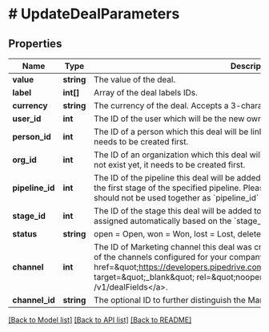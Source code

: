 # # UpdateDealParameters

## Properties

Name | Type | Description | Notes
------------ | ------------- | ------------- | -------------
**value** | **string** | The value of the deal. | [optional]
**label** | **int[]** | Array of the deal labels IDs. | [optional]
**currency** | **string** | The currency of the deal. Accepts a 3-character currency code. | [optional]
**user_id** | **int** | The ID of the user which will be the new owner of the deal. | [optional]
**person_id** | **int** | The ID of a person which this deal will be linked to. If the person does not exist yet, it needs to be created first. | [optional]
**org_id** | **int** | The ID of an organization which this deal will be linked to. If the organization does not exist yet, it needs to be created first. | [optional]
**pipeline_id** | **int** | The ID of the pipeline this deal will be added to. By default, the deal will be added to the first stage of the specified pipeline. Please note that &#x60;pipeline_id&#x60; and &#x60;stage_id&#x60; should not be used together as &#x60;pipeline_id&#x60; will be ignored. | [optional]
**stage_id** | **int** | The ID of the stage this deal will be added to. Please note that a pipeline will be assigned automatically based on the &#x60;stage_id&#x60;. | [optional]
**status** | **string** | open &#x3D; Open, won &#x3D; Won, lost &#x3D; Lost, deleted &#x3D; Deleted. | [optional]
**channel** | **int** | The ID of Marketing channel this deal was created from. Provided value must be one of the channels configured for your company which you can fetch with &lt;a href&#x3D;\&quot;https://developers.pipedrive.com/docs/api/v1/DealFields#getDealField\&quot; target&#x3D;\&quot;_blank\&quot; rel&#x3D;\&quot;noopener noreferrer\&quot;&gt;GET /v1/dealFields&lt;/a&gt;. | [optional]
**channel_id** | **string** | The optional ID to further distinguish the Marketing channel. | [optional]

[[Back to Model list]](../../README.md#models) [[Back to API list]](../../README.md#endpoints) [[Back to README]](../../README.md)
